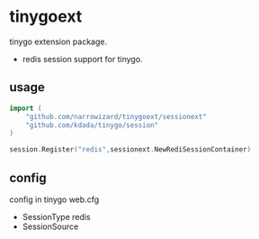 # tinygoext
tinygo extension package.
+ redis session support for tinygo.

## usage
```go
import (
    "github.com/narrowizard/tinygoext/sessionext"
    "github.com/kdada/tinygo/session"
)

session.Register("redis",sessionext.NewRediSessionContainer)
```

## config
config in tinygo web.cfg  
+ SessionType redis
+ SessionSource 